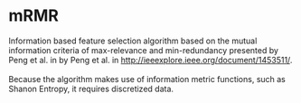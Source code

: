 # mRMR
Information based feature selection algorithm based on the mutual information criteria of
max-relevance and min-redundancy presented by Peng et al. in by Peng et al.
in http://ieeexplore.ieee.org/document/1453511/. <br/>
<br/>
Because the algorithm makes use of information metric functions, such as Shanon Entropy, it requires discretized data.
